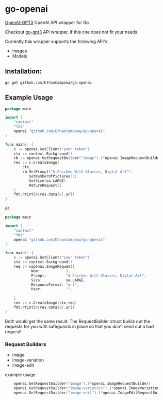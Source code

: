 # go-openai
[OpenAI-GPT3](https://beta.openai.com/) OpenAI API wrapper for Go

Checkout [go-gpt3](https://github.com/sashabaranov/go-gpt3)  API wrapper, If this one does not fit your needs


Currently this wrapper supports the following API's:
- Images
- Models


## Installation:
```
go get github.com/EthanCampana/go-openai 
```

## Example Usage
```go
package main

import (
	"context"
	"fmt"
	openai "github.com/EthanCampana/go-openai"
)

func main() {
	c := openai.GetClient("your token")
	ctx := context.Background()
    rb := openai.GetRequestBuilder("image").(*openai.ImageRequestBuilder)
    res := c.CreateImage(
        ctx,
        rb.SetPrompt("A Chicken With Glasses, Digtal Art").
           SetNumberOfPictures(3).
           SetSize(oa.LARGE).
           ReturnRequest()
    )
    fmt.Println(res.data[0].url)
}
```
or
```go
package main

import (
	"context"
	"fmt"
	openai "github.com/EthanCampana/go-openai"
)

func main() {
	c := openai.GetClient("your token")
	ctx := context.Background()
    req := &openai.ImageRequest{
			Num:            3,
			Prompt:         "A Chicken With Glasses, Digtal Art",
			Size:           oa.LARGE,
			ResponseFormat: "url",
			User:           "",
        
    }
    res := c.CreateImage(ctx,req)
    fmt.Println(res.data[0].url)
}
```

Both would get the same result. The RequestBuilder struct builds out the requests for you with safeguards in place so that you don't send out a bad request!

### Request Builders
- image
- image-variation
- image-edit

example usage
```go
    openai.GetRequestBuilder("image").(*openai.ImageRequestBuilder)
    openai.GetRequestBuilder("image-variation").(*openai.ImageVariationRequestBuilder)
    openai.GetRequestBuilder("image-edit").(*openai.ImageEditRequestBuilder)
```
